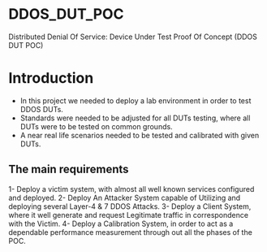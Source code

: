 # DDOS_DUT_POC
Distributed Denial Of Service: Device Under Test Proof Of Concept (DDOS DUT POC)

# Introduction

- In this project we needed to deploy a lab environment in order to test DDOS DUTs.
- Standards were needed to be adjusted for all DUTs testing, where all DUTs were to be tested on common grounds.
- A near real life scenarios needed to be tested and calibrated with given DUTs.

## The main requirements
1- Deploy a victim system, with almost all well known services configured and deployed.
2- Deploy An Attacker System capable of Utilizing and deploying several Layer-4 & 7 DDOS Attacks.
3- Deploy a Client System, where it well generate and request Legitimate traffic in correspondence with the Victim.
4- Deploy a Calibration System, in order to act as a dependable performance measurement through out all the phases of the POC.
